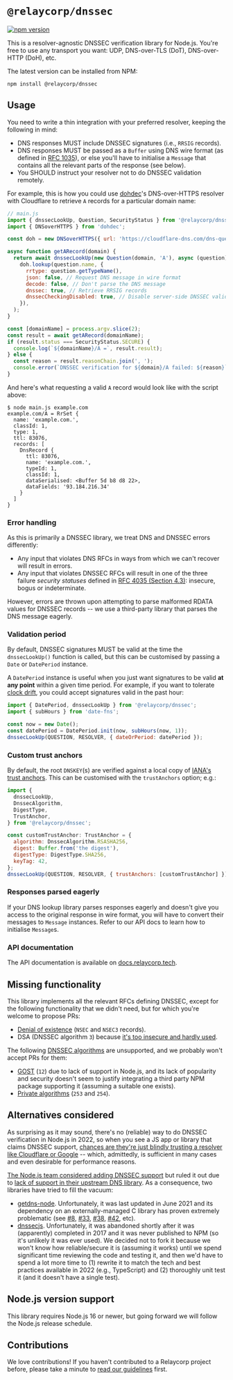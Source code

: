 # `@relaycorp/dnssec`

[![npm version](https://badge.fury.io/js/@relaycorp%2Fdnssec.svg)](https://www.npmjs.com/package/@relaycorp/dnssec)

This is a resolver-agnostic DNSSEC verification library for Node.js. You're free to use any transport you want: UDP, DNS-over-TLS (DoT), DNS-over-HTTP (DoH), etc.

The latest version can be installed from NPM:

```shell
npm install @relaycorp/dnssec
```

## Usage

You need to write a thin integration with your preferred resolver, keeping the following in mind:

- DNS responses MUST include DNSSEC signatures (i.e., `RRSIG` records).
- DNS responses MUST be passed as a `Buffer` using DNS wire format (as defined in [RFC 1035](https://datatracker.ietf.org/doc/html/rfc1035)), or else you'll have to initialise a `Message` that contains all the relevant parts of the response (see below).
- You SHOULD instruct your resolver not to do DNSSEC validation remotely.

For example, this is how you could use [dohdec](https://www.npmjs.com/package/dohdec)'s DNS-over-HTTPS resolver with Cloudflare to retrieve `A` records for a particular domain name:

```js
// main.js
import { dnssecLookUp, Question, SecurityStatus } from '@relaycorp/dnssec';
import { DNSoverHTTPS } from 'dohdec';

const doh = new DNSoverHTTPS({ url: 'https://cloudflare-dns.com/dns-query' });

async function getARecord(domain) {
  return await dnssecLookUp(new Question(domain, 'A'), async (question) =>
    doh.lookup(question.name, {
      rrtype: question.getTypeName(),
      json: false, // Request DNS message in wire format
      decode: false, // Don't parse the DNS message
      dnssec: true, // Retrieve RRSIG records
      dnssecCheckingDisabled: true, // Disable server-side DNSSEC validation
    }),
  );
}

const [domainName] = process.argv.slice(2);
const result = await getARecord(domainName);
if (result.status === SecurityStatus.SECURE) {
  console.log(`${domainName}/A =`, result.result);
} else {
  const reason = result.reasonChain.join(', ');
  console.error(`DNSSEC verification for ${domain}/A failed: ${reason}`);
}
```

And here's what requesting a valid `A` record would look like with the script above:

```
$ node main.js example.com
example.com/A = RrSet {
  name: 'example.com.',
  classId: 1,
  type: 1,
  ttl: 83076,
  records: [
    DnsRecord {
      ttl: 83076,
      name: 'example.com.',
      typeId: 1,
      classId: 1,
      dataSerialised: <Buffer 5d b8 d8 22>,
      dataFields: '93.184.216.34'
    }
  ]
}
```

### Error handling

As this is primarily a DNSSEC library, we treat DNS and DNSSEC errors differently:

- Any input that violates DNS RFCs in ways from which we can't recover will result in errors.
- Any input that violates DNSSEC RFCs will result in one of the three failure _security statuses_ defined in [RFC 4035 (Section 4.3)](https://www.rfc-editor.org/rfc/rfc4035#section-4.3): insecure, bogus or indeterminate.

However, errors are thrown upon attempting to parse malformed RDATA values for DNSSEC records -- we use a third-party library that parses the DNS message eagerly.

### Validation period

By default, DNSSEC signatures MUST be valid at the time the `dnssecLookUp()` function is called, but this can be customised by passing a `Date` or `DatePeriod` instance.

A `DatePeriod` instance is useful when you just want signatures to be valid **at any point** within a given time period. For example, if you want to tolerate [clock drift](https://en.wikipedia.org/wiki/Clock_drift), you could accept signatures valid in the past hour:

```js
import { DatePeriod, dnssecLookUp } from '@relaycorp/dnssec';
import { subHours } from 'date-fns';

const now = new Date();
const datePeriod = DatePeriod.init(now, subHours(now, 1));
dnssecLookUp(QUESTION, RESOLVER, { dateOrPeriod: datePeriod });
```

### Custom trust anchors

By default, the root `DNSKEY`(s) are verified against a local copy of [IANA's trust anchors](https://www.iana.org/dnssec/files). This can be customised with the `trustAnchors` option; e.g.:

```js
import {
  dnssecLookUp,
  DnssecAlgorithm,
  DigestType,
  TrustAnchor,
} from '@relaycorp/dnssec';

const customTrustAnchor: TrustAnchor = {
  algorithm: DnssecAlgorithm.RSASHA256,
  digest: Buffer.from('the digest'),
  digestType: DigestType.SHA256,
  keyTag: 42,
};
dnssecLookUp(QUESTION, RESOLVER, { trustAnchors: [customTrustAnchor] });
```

### Responses parsed eagerly

If your DNS lookup library parses responses eagerly and doesn't give you access to the original response in wire format, you will have to convert their messages to `Message` instances. Refer to our API docs to learn how to initialise `Message`s.

### API documentation

The API documentation is available on [docs.relaycorp.tech](https://docs.relaycorp.tech/dnssec-js/).

## Missing functionality

This library implements all the relevant RFCs defining DNSSEC, except for the following functionality that we didn't need, but for which you're welcome to propose PRs:

- [Denial of existence](https://github.com/relaycorp/dnssec-js/issues/17) (`NSEC` and `NSEC3` records).
- DSA (DNSSEC algorithm `3`) because [it's too insecure and hardly used](https://github.com/relaycorp/dnssec-js/issues/50).

The following [DNSSEC algorithms](https://www.iana.org/assignments/dns-sec-alg-numbers/dns-sec-alg-numbers.xhtml#dns-sec-alg-numbers-1) are unsupported, and we probably won't accept PRs for them:

- [GOST](https://en.wikipedia.org/wiki/GOST) (`12`) due to lack of support in Node.js, and its lack of popularity and security doesn't seem to justify integrating a third party NPM package supporting it (assuming a suitable one exists).
- [Private algorithms](https://www.rfc-editor.org/rfc/rfc4034.html#appendix-A.1.1) (`253` and `254`).

## Alternatives considered

As surprising as it may sound, there's no (reliable) way to do DNSSEC verification in Node.js in 2022, so when you see a JS app or library that claims DNSSEC support, [chances are they're just blindly trusting a resolver like Cloudflare or Google](https://stackoverflow.com/a/38339760/129437) -- which, admittedly, is sufficient in many cases and even desirable for performance reasons.

[The Node.js team considered adding DNSSEC support](https://github.com/nodejs/node/issues/14475) but ruled it out due to [lack of support in their upstream DNS library](https://github.com/c-ares/c-ares/pull/20). As a consequence, two libraries have tried to fill the vacuum:

- [getdns-node](https://github.com/getdnsapi/getdns-node). Unfortunately, it was last updated in June 2021 and its dependency on an externally-managed C library has proven extremely problematic (see [#8](https://github.com/getdnsapi/getdns-node/issues/8), [#33](https://github.com/getdnsapi/getdns-node/issues/33), [#38](https://github.com/getdnsapi/getdns-node/issues/38), [#42](https://github.com/getdnsapi/getdns-node/issues/42), etc).
- [dnssecjs](https://github.com/netkicorp/dnssecjs). Unfortunately, it was abandoned shortly after it was (apparently) completed in 2017 and it was never published to NPM (so it's unlikely it was ever used). We decided not to fork it because we won't know how reliable/secure it is (assuming it works) until we spend significant time reviewing the code and testing it, and then we'd have to spend a lot more time to (1) rewrite it to match the tech and best practices available in 2022 (e.g., TypeScript) and (2) thoroughly unit test it (and it doesn't have a single test).

## Node.js version support

This library requires Node.js 16 or newer, but going forward we will follow the Node.js release schedule.

## Contributions

We love contributions! If you haven't contributed to a Relaycorp project before, please take a minute to [read our guidelines](https://github.com/relaycorp/.github/blob/master/CONTRIBUTING.md) first.
